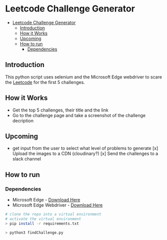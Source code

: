 # Leetcode Challenge Generator
- [Leetcode Challenge Generator](#leetcode-challenge-generator)
  - [Introduction](#introduction)
  - [How it Works](#how-it-works)
  - [Upcoming](#upcoming)
  - [How to run](#how-to-run)
    - [Dependencies](#dependencies)
## Introduction
This python script uses selenium and the Microsoft Edge webdriver to scare the [Leetcode](https://leetcode.com/problems) for the first 5 challenges. 

## How it Works
- Get the top 5 challenges, their title and the link
- Go to the challenge page and take a screenshot of the challenge decription

## Upcoming
- get input from the user to select what level of problems to generate
[x] Upload the images to a CDN (cloudinary?)
[x] Send the challenges to a slack channel

## How to run
### Dependencies
- Microsoft Edge - [Download Here](https://www.microsoft.com/en-us/edge)
- Microsoft Edge Webdriver - [Download Here](https://developer.microsoft.com/en-us/microsoft-edge/tools/webdriver/)
```sh
# clone the repo into a virtual environment
# activate the virtual environment
> pip install -r requirements.txt

> python3 findChallenge.py
```